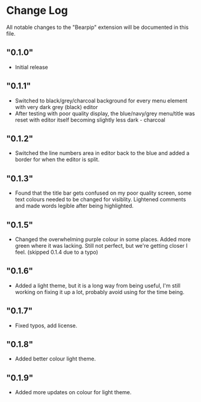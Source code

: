# Change Log

All notable changes to the "Bearpip" extension will be documented in this file.


## "0.1.0"
- Initial release

## "0.1.1"
- Switched to black/grey/charcoal background for every menu element with very dark grey (black) editor
- After testing with poor quality display, the blue/navy/grey menu/title was reset with editor itself becoming slightly less dark - charcoal

## "0.1.2"
- Switched the line numbers area in editor back to the blue and added a border for when the editor is split.

## "0.1.3"
- Found that the title bar gets confused on my poor quality screen, some text colours needed to be changed for visiblity. Lightened comments and made words legible after being highlighted.

## "0.1.5"
- Changed the overwhelming purple colour in some places. Added more green where it was lacking. Still not perfect, but we're getting closer I feel. (skipped 0.1.4 due to a typo)

## "0.1.6"
- Added a light theme, but it is a long way from being useful, I'm still working on fixing it up a lot, probably avoid using for the time being.

## "0.1.7"
- Fixed typos, add license.

## "0.1.8"
- Added better colour light theme.

## "0.1.9"
- Added more updates on colour for light theme.